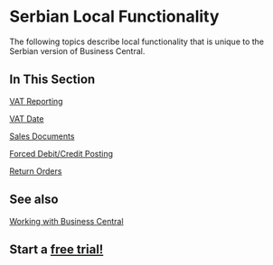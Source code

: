 # Serbian Local Functionality

The following topics describe local functionality that is unique to the Serbian version of Business Central.

## In This Section

[VAT Reporting](../Adriatic/VATBooks.md)<br>

[VAT Date](../Adriatic/VATDate.md)<br>

[Sales Documents](../Adriatic/SalesDocuments.md)<br>

[Forced Debit/Credit Posting](../Adriatic/ForcedDebitCreditPosting.md)<br>

[Return Orders](ReturnOrders.md)

## See also

[Working with Business Central](https://docs.microsoft.com/en-us/dynamics365/business-central/ui-work-product)

## Start a [free trial!](https://trials.dynamics.com/Dynamics365/Signup/BusinessCentral)